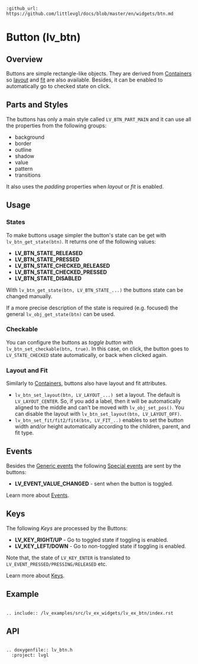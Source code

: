 ```eval_rst
:github_url: https://github.com/littlevgl/docs/blob/master/en/widgets/btn.md
```
# Button (lv_btn)

## Overview

Buttons are simple rectangle-like objects. They are derived from [Containers](/widgets/cont) so [layout](/widgets/cont#layout) and [fit](/widgets/cont#fit) are also available. 
Besides, it can be enabled to automatically go to checked state on click.


## Parts and Styles
The buttons has only a main style called `LV_BTN_PART_MAIN` and it can use all the properties from the following groups:
- background
- border
- outline
- shadow
- value
- pattern
- transitions

It also uses the *padding* properties when *layout* or *fit* is enabled.

## Usage

### States
To make buttons usage simpler the button's state can be get with `lv_btn_get_state(btn)`. It returns one of the following values:
- **LV_BTN_STATE_RELEASED**
- **LV_BTN_STATE_PRESSED**
- **LV_BTN_STATE_CHECKED_RELEASED**
- **LV_BTN_STATE_CHECKED_PRESSED**
- **LV_BTN_STATE_DISABLED**

With `lv_btn_get_state(btn, LV_BTN_STATE_...)` the buttons state can be changed manually.

If a more precise description of the state is required (e.g. focused) the general `lv_obj_get_state(btn)` can be used.


### Checkable
You can configure the buttons as *toggle button* with `lv_btn_set_checkable(btn, true)`. In this case, on click, the button goes to `LV_STATE_CHECKED` state automatically, or back when clicked again.


### Layout and Fit
Similarly to [Containers](/widgets/cont), buttons also have layout and fit attributes.
- `lv_btn_set_layout(btn, LV_LAYOUT_...) `set a layout. The default is `LV_LAYOUT_CENTER`.
So, if you add a label, then it will be automatically aligned to the middle and can't be moved with `lv_obj_set_pos()`.
You can disable the layout with `lv_btn_set_layout(btn, LV_LAYOUT_OFF)`.
- `lv_btn_set_fit/fit2/fit4(btn, LV_FIT_..)` enables to set the button width and/or height automatically according to the children, parent, and fit type.


## Events
Besides the [Generic events](/overview/event.html#generic-events) the following [Special events](/overview/event.html#special-events) are sent by the buttons:
 - **LV_EVENT_VALUE_CHANGED** - sent when the button is toggled.

Learn more about [Events](/overview/event).

## Keys
The following *Keys* are processed by the Buttons:
- **LV_KEY_RIGHT/UP** - Go to toggled state if toggling is enabled.
- **LV_KEY_LEFT/DOWN** - Go to non-toggled state if toggling is enabled.

Note that, the state of `LV_KEY_ENTER` is translated to `LV_EVENT_PRESSED/PRESSING/RELEASED` etc.

Learn more about [Keys](/overview/indev).

## Example
```eval_rst

.. include:: /lv_examples/src/lv_ex_widgets/lv_ex_btn/index.rst

```

## API

```eval_rst

.. doxygenfile:: lv_btn.h
  :project: lvgl

```

